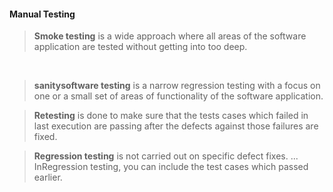 #### Manual Testing

> <b>Smoke testing</b> is a wide approach where all areas of the software application are tested without getting into too deep.

 
 
 > <b>sanitysoftware testing</b> is a narrow regression testing with a focus on one or a small set of areas of functionality of the software application.



> <b>Retesting</b> is done to make sure that the tests cases which failed in last execution are passing after the defects against those failures are fixed.

> <b>Regression testing</b> is not carried out on specific defect fixes. ... InRegression testing, you can include the test cases which passed earlier.
